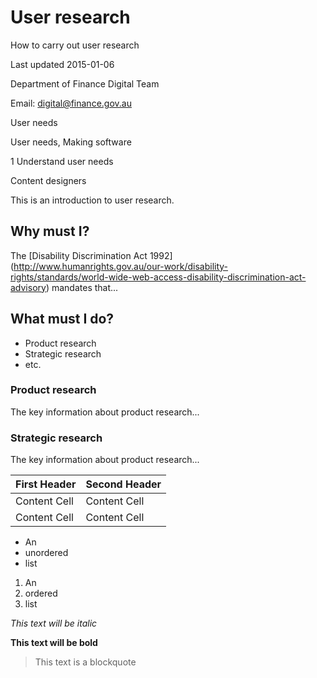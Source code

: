 <!-- PAGE METADATA -->
<!-- Page title: -->
# User research
<!-- Subtitle: -->
How to carry out user research
<!-- Update date: -->
Last updated 2015-01-06
<!-- Contact for article: -->
Department of Finance Digital Team
<!-- Email address for contact: -->
Email: [digital@finance.gov.au](digital@finance.gov.au)
<!-- Predominate topic, for sitemap: -->
User needs
<!-- Related topics -->
User needs, Making software
<!-- Digital Service Standard Criteria tags: -->
1 Understand user needs
<!-- Digital Service Standard Role tags: -->
Content designers

<!-- ARTICLE CONTENT-->
<!-- Introductory text: -->
This is an introduction to user research.
## Why must I?
<!-- Explain policy mandate, including link to authoritative sources: -->
The [Disability Discrimination Act 1992] (http://www.humanrights.gov.au/our-work/disability-rights/standards/world-wide-web-access-disability-discrimination-act-advisory) mandates that...

<!-- CHECKLIST OR EQUIVALENT -->
## What must I do?
<!-- The checklist will be generated from the subheadings in the page body. If a checklist is not appopriate note it here: -->
* Product research
* Strategic research
* etc.

<!-- Checklist item 1: -->
### Product research
<!-- High-level summary text: -->
The key information about product research...
<!-- Provie detailed instructions. -->

<!-- Checklist item 2: -->
### Strategic research
<!-- High-level summary text: -->
The key information about product research...
<!-- Provie detailed instructions. -->

<!-- OTHER CODE -->
<!-- if required use the following code -->
<!-- Images -->

<!-- Tables -->
First Header  | Second Header
------------- | -------------
Content Cell  | Content Cell
Content Cell  | Content Cell

<!-- Lists -->
* An
* unordered
* list

1. An
2. ordered
3. list

<!-- Formatting -->
*This text will be italic*

**This text will be bold**

> This text is a blockquote
